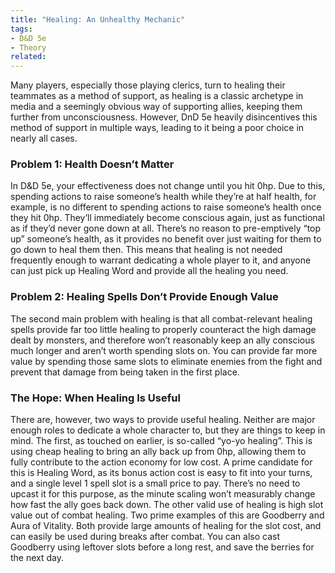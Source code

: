 ```yaml
---
title: "Healing: An Unhealthy Mechanic"
tags:
- D&D 5e
- Theory
related:
---
```

Many players, especially those playing clerics, turn to healing their teammates as a method of support, as healing is a classic archetype in media and a seemingly obvious way of supporting allies, keeping them further from unconsciousness. However, DnD 5e heavily disincentives this method of support in multiple ways, leading to it being a poor choice in nearly all cases.

### Problem 1: Health Doesn’t Matter
In D&D 5e, your effectiveness does not change until you hit 0hp. Due to this, spending actions to raise someone’s health while they’re at half health, for example, is no different to spending actions to raise someone’s health once they hit 0hp. They’ll immediately become conscious again, just as functional as if they’d never gone down at all. There’s no reason to pre-emptively “top up” someone’s health, as it provides no benefit over just waiting for them to go down to heal them then. This means that healing is not needed frequently enough to warrant dedicating a whole player to it, and anyone can just pick up Healing Word and provide all the healing you need.

### Problem 2: Healing Spells Don’t Provide Enough Value
The second main problem with healing is that all combat-relevant healing spells provide far too little healing to properly counteract the high damage dealt by monsters, and therefore won’t reasonably keep an ally conscious much longer and aren’t worth spending slots on. You can provide far more value by spending those same slots to eliminate enemies from the fight and prevent that damage from being taken in the first place.

### The Hope: When Healing Is Useful
There are, however, two ways to provide useful healing. Neither are major enough roles to dedicate a whole character to, but they are things to keep in mind. The first, as touched on earlier, is so-called “yo-yo healing”. This is using cheap healing to bring an ally back up from 0hp, allowing them to fully contribute to the action economy for low cost. A prime candidate for this is Healing Word, as its bonus action cost is easy to fit into your turns, and a single level 1 spell slot is a small price to pay. There’s no need to upcast it for this purpose, as the minute scaling won’t measurably change how fast the ally goes back down. The other valid use of healing is high slot value out of combat healing. Two prime examples of this are Goodberry and Aura of Vitality. Both provide large amounts of healing for the slot cost, and can easily be used during breaks after combat. You can also cast Goodberry using leftover slots before a long rest, and save the berries for the next day.
